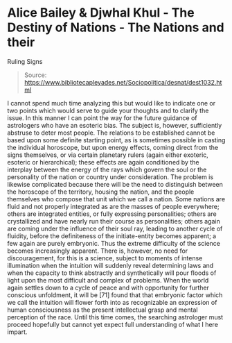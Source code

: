 # Alice Bailey & Djwhal Khul - The Destiny of Nations - The Nations and their
Ruling Signs

> Source: https://www.bibliotecapleyades.net/Sociopolitica/desnat/dest1032.html

I cannot spend much time analyzing this but would like to indicate one or two points which would serve to guide your thoughts and to clarify the issue. In this manner I can point the way for the future guidance of astrologers who have an esoteric bias. The subject is, however, sufficiently abstruse to deter most people. The relations to be established cannot be based upon some definite starting point, as is sometimes possible in casting the individual horoscope, but upon energy effects, coming direct from the signs themselves, or via certain planetary rulers (again either exoteric, esoteric or hierarchical); these effects are again conditioned by the interplay between the energy of the rays which govern the soul or the personality of the nation or country under consideration. The problem is likewise complicated because there will be the need to distinguish between the horoscope of the territory, housing the nation, and the people themselves who compose that unit which we call a nation. Some nations are fluid and not properly integrated as are the masses of people everywhere; others are integrated entities, or fully expressing personalities; others are crystallized and have nearly run their course as personalities; others again are coming under the influence of their soul ray, leading to another cycle of fluidity, before the definiteness of the initiate-entity becomes apparent; a few again are purely embryonic. Thus the extreme difficulty of the science becomes increasingly apparent. There is, however, no need for discouragement, for this is a science, subject to moments of intense illumination when the intuition will suddenly reveal determining laws and when the capacity to think abstractly and synthetically will pour floods of light upon the most difficult and complex of problems. When the world again settles down to a cycle of peace and with opportunity for further conscious unfoldment, it will be [71] found that that embryonic factor which we call the intuition will flower forth into as recognizable an expression of human consciousness as the present intellectual grasp and mental perception of the race. Until this time comes, the searching astrologer must proceed hopefully but cannot yet expect full understanding of what I here impart.
